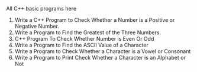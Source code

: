All C++ basic programs here

1. Write a C++ Program to Check Whether a Number is a Positive or Negative Number.
2. Write a Program to Find the Greatest of the Three Numbers.
3. C++ Program To Check Whether Number is Even Or Odd
4. Write a Program to Find the ASCII Value of a Character
5. Write a Program to Check Whether a Character is a Vowel or Consonant
6. Write a Program to Print Check Whether a Character is an Alphabet or Not




















